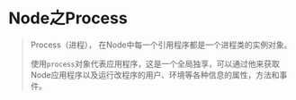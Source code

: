 # Node之Process

> Process（进程）， 在Node中每一个引用程序都是一个进程类的实例对象。
>
> 使用`process`对象代表应用程序，这是一个全局独享，可以通过他来获取Node应用程序以及运行改程序的用户、环境等各种信息的属性，方法和事件。